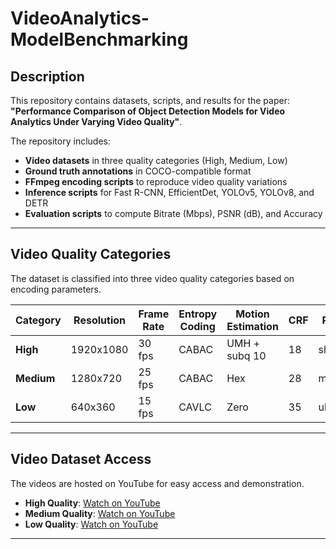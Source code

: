 # VideoAnalytics-ModelBenchmarking

## Description
This repository contains datasets, scripts, and results for the paper:
**"Performance Comparison of Object Detection Models for Video Analytics Under Varying Video Quality"**.

The repository includes:
- **Video datasets** in three quality categories (High, Medium, Low)
- **Ground truth annotations** in COCO-compatible format
- **FFmpeg encoding scripts** to reproduce video quality variations
- **Inference scripts** for Fast R-CNN, EfficientDet, YOLOv5, YOLOv8, and DETR
- **Evaluation scripts** to compute Bitrate (Mbps), PSNR (dB), and Accuracy

---

## Video Quality Categories
The dataset is classified into three video quality categories based on encoding parameters.

| Category       | Resolution   | Frame Rate | Entropy Coding | Motion Estimation   | CRF  | Preset     | Quality Level | File Size | Encoding Speed |
|----------------|--------------|------------|----------------|---------------------|------|------------|--------------|-----------|----------------|
| **High**       | 1920x1080    | 30 fps     | CABAC          | UMH + subq 10       | 18   | slow       | High         | Small     | Slow           |
| **Medium**     | 1280x720     | 25 fps     | CABAC          | Hex                 | 28   | medium     | Medium       | Medium    | Medium         |
| **Low**        | 640x360      | 15 fps     | CAVLC          | Zero                | 35   | ultrafast  | Low          | Large     | Very Fast      |

---

## Video Dataset Access
The videos are hosted on YouTube for easy access and demonstration.

- **High Quality**: [Watch on YouTube](https://youtu.be/zkM6UASHdPQ)
- **Medium Quality**: [Watch on YouTube](https://youtu.be/ArZpNYl9fr8)
- **Low Quality**: [Watch on YouTube](https://youtu.be/YZ0vb7mOdf8)

---
